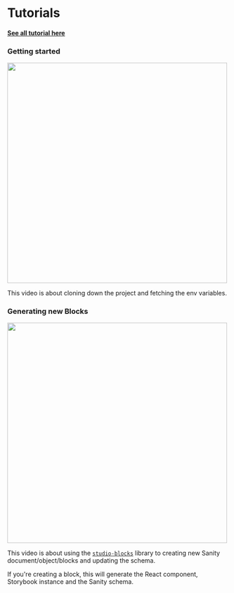 # Tutorials

#### [See all tutorial here](https://www.dropbox.com/home/Process_Toolbox/04_Tech/Tutorial)

### Getting started

[<img width="500" src="https://user-images.githubusercontent.com/16097850/184591008-029e5007-80ea-4523-9ac1-0bad849f090f.png"/>](https://www.dropbox.com/home/Process_Toolbox/04_Tech/Tutorial?preview=Tutorial+-+Getting+started+-+Cloning+Down+The+Project+And+Fetching+The+Env+Variables.mov)

This video is about cloning down the project and fetching the env variables.

### Generating new Blocks

[<img width="500" src="https://user-images.githubusercontent.com/16097850/184590416-5102cd1c-27a2-4164-96bb-7e01e93a6473.png"/>](https://www.dropbox.com/home/Process_Toolbox/04_Tech/Tutorial?preview=Tutorial+-+Using+the+generator+-+Creating+new+Blocks+and+updating+the+schema+.mov)


This video is about using the [`studio-blocks`](/libs/studio/blocks/project.json) library to creating new Sanity document/object/blocks and updating the schema.

If you're creating a block, this will generate the React component, Storybook instance and the Sanity schema.

